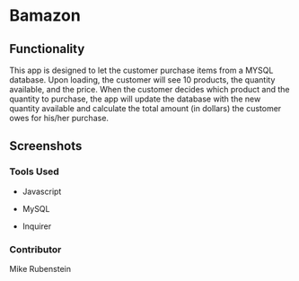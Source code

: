 # Bamazon

## Functionality

This app is designed to let the customer purchase items from a MYSQL database.  Upon loading, the customer will see 10 products, the quantity available, and the price.  When the customer decides which product and the quantity to purchase, the app will update the database with the new quantity available and calculate the total amount (in dollars) the customer owes for his/her purchase.


## Screenshots



### Tools Used

- Javascript

- MySQL

- Inquirer

### Contributor

Mike Rubenstein
